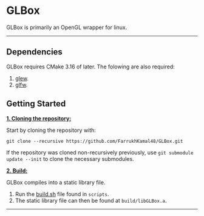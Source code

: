 # GLBox
GLBox is primarily an OpenGL wrapper for linux.

***

## Dependencies

GLBox requires CMake 3.16 of later. The folowing are also required:

1. [glew](https://github.com/nigels-com/glew).
2. [glfw](https://github.com/glfw/glfw).

## Getting Started

<ins>**1. Cloning the repository:**</ins>

Start by cloning the repository with: 
```
git clone --recursive https://github.com/FarrukhKamal48/GLBox.git
```

If the repository was cloned non-recursively previously, use `git submodule update --init` to clone the necessary submodules.

<ins>**2. Build:**</ins>

GLBox compiles into a static library file.

1. Run the [build.sh](https://github.com/FarrukhKamal48/GLBox/blob/main/scripts/build.sh) file found in `scripts`.
2. The static library file can then be found at `build/libGLBox.a`.

***


